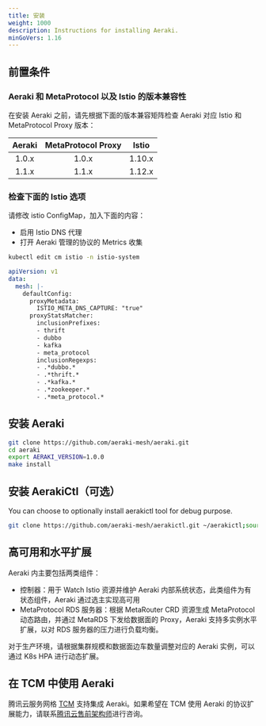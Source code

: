 ```yaml
---
title: 安装
weight: 1000
description: Instructions for installing Aeraki.
minGoVers: 1.16
---
```


## 前置条件

### Aeraki 和 MetaProtocol 以及 Istio 的版本兼容性

在安装 Aeraki 之前，请先根据下面的版本兼容矩阵检查 Aeraki 对应 Istio 和 MetaProtocol Proxy 版本：

| Aeraki       | MetaProtocol Proxy | Istio      |
|:------------:|:----------------:|:------------:|
| 1.0.x        | 1.0.x            | 1.10.x       |
| 1.1.x        |       1.1.x      | 1.12.x       |
### 检查下面的 Istio 选项

请修改 istio ConfigMap，加入下面的内容：

* 启用 Istio DNS 代理
* 打开 Aeraki 管理的协议的 Metrics 收集

```Bash
kubectl edit cm istio -n istio-system
```

```yaml
apiVersion: v1
data:
  mesh: |-
    defaultConfig:
      proxyMetadata:
        ISTIO_META_DNS_CAPTURE: "true"
      proxyStatsMatcher:
        inclusionPrefixes:
        - thrift
        - dubbo
        - kafka
        - meta_protocol
        inclusionRegexps:
        - .*dubbo.*
        - .*thrift.*
        - .*kafka.*
        - .*zookeeper.*
        - .*meta_protocol.*
```

## 安装 Aeraki

```bash
git clone https://github.com/aeraki-mesh/aeraki.git
cd aeraki
export AERAKI_VERSION=1.0.0
make install
```

## 安装 AerakiCtl（可选）

You can choose to optionally install aerakictl tool for debug purpose.

```bash
git clone https://github.com/aeraki-mesh/aerakictl.git ~/aerakictl;source ~/aerakictl/aerakictl.sh
```
## 高可用和水平扩展

Aeraki 内主要包括两类组件：
* 控制器：用于 Watch Istio 资源并维护 Aeraki 内部系统状态，此类组件为有状态组件，Aeraki 通过选主实现高可用
* MetaProtocol RDS 服务器：根据 MetaRouter CRD 资源生成 MetaProtocol 动态路由，并通过 MetaRDS 下发给数据面的 Proxy，Aeraki 支持多实例水平扩展，以对 RDS 服务器的压力进行负载均衡。

对于生产环境，请根据集群规模和数据面边车数量调整对应的 Aeraki 实例，可以通过 K8s HPA 进行动态扩展。

## 在 TCM 中使用 Aeraki

腾讯云服务网格 [TCM](https://cloud.tencent.com/product/tcm) 支持集成 Aeraki。如果希望在 TCM 使用 Aeraki 的协议扩展能力，请联系[腾讯云售前架构师](https://cloud.tencent.com/act/event/connect-service?from=intro_tcm#/)进行咨询。
